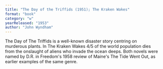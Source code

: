 ```yaml
---
title: "The Day of the Triffids (1951); The Kraken Wakes"
format: "book"
category: "w"
yearReleased: "1953"
author: "John Wyndham"
---
```

The Day of The Triffids is a well-known disaster  story centring on murderous plants. In The Kraken Wakes 4/5 of the world  population dies from the onslaught of aliens who invade the ocean deeps. Both  novels were named by D.R. in Freedom's 1958 review of Maine's The Tide  Went Out, as earlier examples of the same genre.
 